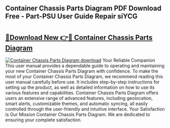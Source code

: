 ## Container Chassis Parts Diagram PDF Download Free - Part-PSU User Guide Repair siYCG

# <h2><a href="http://dfmv2xn.blite.top/?on=Container+Chassis+Parts+Diagram">🔗Download New 👉🔴 Container Chassis Parts Diagram</a></h2>

[![Container Chassis Parts Diagram download](https://i.imgur.com/lujVjoI.png)](http://dfmv2xn.blite.top/?on=Container+Chassis+Parts+Diagram)
Your Reliable Companion This user manual provides a dependable guide to operating and maintaining your new Container Chassis Parts Diagram with confidence. To make the most of your Container Chassis Parts Diagram, we recommend reading this user manual carefully before use. It includes step-by-step instructions for setting up the product, as well as detailed information on how to use its various features and capabilities. Container Chassis Parts Diagram offers users an extensive range of advanced features, including geolocation, smart alerts, customizable themes, and automatic syncing, all easily controlled through the user-friendly and intuitive interface. Your Satisfaction is Our Mission Container Chassis Parts Diagram. We are dedicated to ensuring your complete satisfaction.
